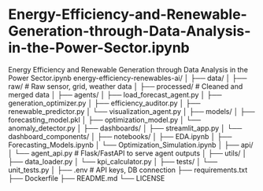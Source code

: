 # Energy-Efficiency-and-Renewable-Generation-through-Data-Analysis-in-the-Power-Sector.ipynb
Energy Efficiency and Renewable Generation through Data Analysis in the Power Sector.ipynb
energy-efficiency-renewables-ai/
│
├── data/
│   ├── raw/                     # Raw sensor, grid, weather data
│   ├── processed/               # Cleaned and merged data
│
├── agents/
│   ├── load_forecast_agent.py
│   ├── generation_optimizer.py
│   ├── efficiency_auditor.py
│   ├── renewable_predictor.py
│   └── visualization_agent.py
│
├── models/
│   ├── forecasting_model.pkl
│   ├── optimization_model.py
│   └── anomaly_detector.py
│
├── dashboards/
│   ├── streamlit_app.py
│   └── dashboard_components/
│
├── notebooks/
│   ├── EDA.ipynb
│   ├── Forecasting_Models.ipynb
│   └── Optimization_Simulation.ipynb
│
├── api/
│   └── agent_api.py             # Flask/FastAPI to serve agent outputs
│
├── utils/
│   ├── data_loader.py
│   └── kpi_calculator.py
│
├── tests/
│   └── unit_tests.py
│
├── .env                         # API keys, DB connection
├── requirements.txt
├── Dockerfile
├── README.md
└── LICENSE
